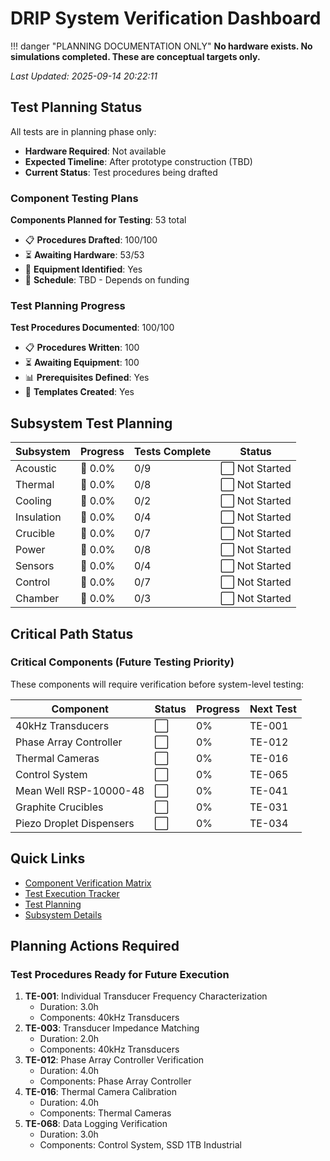 # DRIP System Verification Dashboard
!!! danger "PLANNING DOCUMENTATION ONLY"
    **No hardware exists. No simulations completed. These are conceptual targets only.**

*Last Updated: 2025-09-14 20:22:11*

## Test Planning Status

All tests are in planning phase only:
- **Hardware Required**: Not available
- **Expected Timeline**: After prototype construction (TBD)
- **Current Status**: Test procedures being drafted

### Component Testing Plans
**Components Planned for Testing**: 53 total

- 📋 **Procedures Drafted**: 100/100
- ⏳ **Awaiting Hardware**: 53/53
- 🔬 **Equipment Identified**: Yes
- 📅 **Schedule**: TBD - Depends on funding

### Test Planning Progress
**Test Procedures Documented**: 100/100

- 📋 **Procedures Written**: 100
- ⏳ **Awaiting Equipment**: 100
- 📊 **Prerequisites Defined**: Yes
- 📁 **Templates Created**: Yes

## Subsystem Test Planning

| Subsystem | Progress | Tests Complete | Status |
|-----------|----------|----------------|--------|
| Acoustic | 🔴 0.0% | 0/9 | ⬜ Not Started |
| Thermal | 🔴 0.0% | 0/8 | ⬜ Not Started |
| Cooling | 🔴 0.0% | 0/2 | ⬜ Not Started |
| Insulation | 🔴 0.0% | 0/4 | ⬜ Not Started |
| Crucible | 🔴 0.0% | 0/7 | ⬜ Not Started |
| Power | 🔴 0.0% | 0/8 | ⬜ Not Started |
| Sensors | 🔴 0.0% | 0/4 | ⬜ Not Started |
| Control | 🔴 0.0% | 0/7 | ⬜ Not Started |
| Chamber | 🔴 0.0% | 0/3 | ⬜ Not Started |

## Critical Path Status

### Critical Components (Future Testing Priority)
These components will require verification before system-level testing:

| Component | Status | Progress | Next Test |
|-----------|--------|----------|------------|
| 40kHz Transducers | ⬜ | 0% | TE-001 |
| Phase Array Controller | ⬜ | 0% | TE-012 |
| Thermal Cameras | ⬜ | 0% | TE-016 |
| Control System | ⬜ | 0% | TE-065 |
| Mean Well RSP-10000-48 | ⬜ | 0% | TE-041 |
| Graphite Crucibles | ⬜ | 0% | TE-031 |
| Piezo Droplet Dispensers | ⬜ | 0% | TE-034 |

## Quick Links

- [Component Verification Matrix](component-matrix.md)
- [Test Execution Tracker](test-tracker.md)
- [Test Planning](test-planning.md)
- [Subsystem Details](subsystem-status.md)

## Planning Actions Required

### Test Procedures Ready for Future Execution
1. **TE-001**: Individual Transducer Frequency Characterization
   - Duration: 3.0h
   - Components: 40kHz Transducers
1. **TE-003**: Transducer Impedance Matching
   - Duration: 2.0h
   - Components: 40kHz Transducers
1. **TE-012**: Phase Array Controller Verification
   - Duration: 4.0h
   - Components: Phase Array Controller
1. **TE-016**: Thermal Camera Calibration
   - Duration: 4.0h
   - Components: Thermal Cameras
1. **TE-068**: Data Logging Verification
   - Duration: 3.0h
   - Components: Control System, SSD 1TB Industrial
